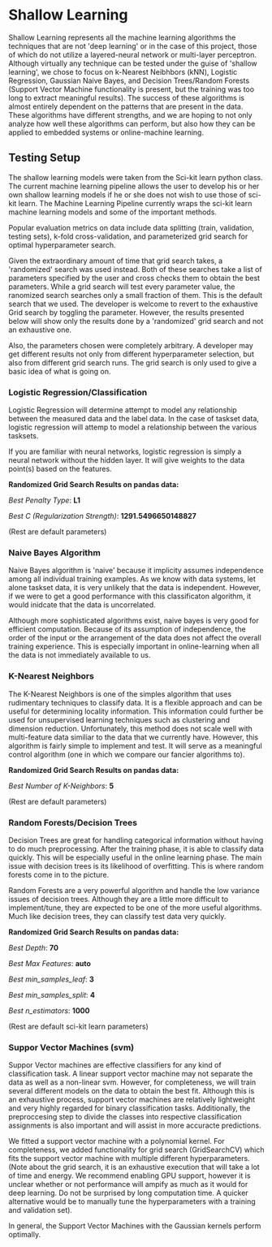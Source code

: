 # Shallow Learning

Shallow Learning represents all the machine learning algorithms the techniques that are not 'deep learning' or in the case of this project, those of which do not utilize a layered-neural network or multi-layer perceptron. Although virtually any technique can be tested under the guise of 'shallow learning', we chose to focus on k-Nearest Neibhbors (kNN), Logistic Regression, Gaussian Naive Bayes, and Decision Trees/Random Forests (Support Vector Machine functionality is present, but the training was too long to extract meaningful results). The success of these algorithms is almost entirely dependent on the patterns that are present in the data. These algorithms have different strengths, and we are hoping to not only analyze how well these algorithms can perform, but also how they can be applied to embedded systems or online-machine learning. 

## Testing Setup

The shallow learning models were taken from the Sci-kit learn python class. The current machine learning pipeline allows the user to develop his or her own shallow learning models if he or she does not wish to use those of sci-kit learn. The Machine Learning Pipeline currently wraps the sci-kit learn machine learning models and some of the important methods. 

Popular evaluation metrics on data include data splitting (train, validation, testing sets), k-fold cross-validation, and parameterized grid search for optimal hyperparameter search. 

Given the extraordinary amount of time that grid search takes, a 'randomized' search was used instead. Both of these searches take a list of parameters specified by the user and cross checks them to obtain the best parameters. While a grid search will test every parameter value, the ranomized search searches only a small fraction of them. This is the default search that we used. The developer is welcome to revert to the exhaustive Grid search by toggling the parameter. However, the results presented below will show only the results done by a 'randomized' grid search and not an exhaustive one. 

Also, the parameters chosen were completely arbitrary. A developer may get different results not only from different hyperparameter selection, but also from different grid search runs. The grid search is only used to give a basic idea of what is going on. 

### Logistic Regression/Classification

Logistic Regression will determine attempt to model any relationship between the measured data and the label data. In the case of taskset data, logistic regression will attemp to model a relationship between the various tasksets. 

If you are familiar with neural networks, logistic regression is simply a neural network without the hidden layer. It will give weights to the data point(s) based on the features.  

**Randomized Grid Search Results on pandas data:**

*Best Penalty Type*: **L1**

*Best C (Regularization Strength)*: **1291.5496650148827**

(Rest are default parameters)

### Naive Bayes Algorithm

Naive Bayes algorithm is 'naive' because it implicity assumes independence among all individual training examples. As we know with data systems, let alone taskset data, it is very unlikely that the data is independent. However, if we were to get a good performance with this classificaton algorithm, it would inidcate that the data is uncorrelated. 

Although more sophisticated algorithms exist, naive bayes is very good for efficient computation. Because of its assumption of independence, the order of the input or the arrangement of the data does not affect the overall training experience. This is especially important in online-learning when all the data is not immediately available to us. 


### K-Nearest Neighbors

The K-Nearest Neighbors is one of the simples algorithm that uses rudimentary techniques to classify data. It is a flexible approach and can be useful for determining locality information. This information could further be used for unsupervised learning techniques such as clustering and dimension reduction. Unfortunately, this method does not scale well with multi-feature data similiar to the data that we currently have. However, this algorithm is fairly simple to implement and test. It will serve as a meaningful control algorithm (one in which we compare our fancier algorithms to). 

**Randomized Grid Search Results on pandas data:**

*Best Number of K-Neighbors*: **5**

(Rest are default parameters)


### Random Forests/Decision Trees 

Decision Trees are great for handling categorical information without having to do much preprocessing. After the training phase, it is able to classify data quickly. This will be especially useful in the online learning phase. The main issue with decision trees is its likelihood of overfitting. This is where random forests come in to the picture.  

Random Forests are a very powerful algorithm and handle the low variance issues of decision trees. Although they are a little more difficult to implement/tune, they are expected to be one of the more useful algorithms. Much like decision trees, they can classify test data very quickly.   

**Randomized Grid Search Results on pandas data:**

*Best Depth*: **70**

*Best Max Features*: **auto**

*Best min_samples_leaf*: **3**

*Best min_samples_split*: **4**

*Best n_estimators*: **1000**

(Rest are default sci-kit learn parameters)

### Suppor Vector Machines (svm)


Suppor Vector machines are effective classifiers for any kind of classification task. A linear support vector machine  may not separate the data as well as a non-linear svm. However, for completeness, we will train several different models on the data to obtain the best fit. Although this is an exhaustive process, support vector machines are relatively lightweight and very highly regarded for binary classification tasks. Additionally, the preproccesing step to divide the classes into respective classification assignments is also important and will assist in more accuracte predictions. 

We fitted a support vector machine with a polynomial kernel. For completeness, we added functionality for grid search (GridSearchCV) which fits the support vector machine with multiple different hyperparameters. (Note about the grid search, it is an exhaustive execution that will take a lot of time and energy. We recommend enabling GPU support, however it is unclear whether or not performance will ampify as much as it would for deep learning. Do not be surprised by long computation time. A quicker alternative would be to manually tune the hyperparameters with a training and validation set). 

In general, the Support Vector Machines with the Gaussian kernels perform optimally. 


